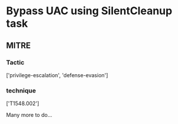 # Bypass UAC using SilentCleanup task

## MITRE

### Tactic
['privilege-escalation', 'defense-evasion']

### technique
['T1548.002']

Many more to do...
